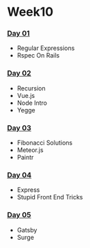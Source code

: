 # Week10

### [Day 01](./#day-01)

* Regular Expressions
* Rspec On Rails

### [Day 02](./#day-02)

* Recursion
* Vue.js
* Node Intro
* Yegge

### [Day 03](./#day-03)

* Fibonacci Solutions
* Meteor.js
* Paintr

### [Day 04](./#day-04)

* Express 
* Stupid Front End Tricks

### [Day 05](./#day-05)

* Gatsby
* Surge


